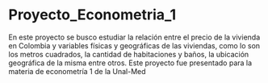 # Proyecto_Econometria_1
En este proyecto se busco estudiar la relación entre el precio de la vivienda en Colombia y variables físicas y geográficas de las viviendas, como lo son los metros cuadrados, la cantidad de habitaciones y baños, la ubicación geográfica de la misma entre otros. Este proyecto fue presentado para la materia de econometría 1 de la Unal-Med
